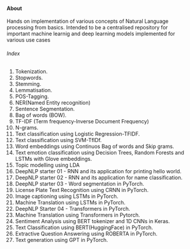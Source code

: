 #### About
Hands on implementation of various concepts of Natural Language processing from basics. Intended to be a centralised repository for important machine learnig and deep learning models implemented for various use cases

###### Index
1. Tokenization.
2. Stopwords.
3. Stemming.
4. Lemmatisation.
5. POS-Tagging.
6. NER(Named Entity recognition)
7. Sentence Segmentation.
8. Bag of words (BOW).
9. TF-IDF (Term frequency-Inverse Document Frequency)
10. N-grams.
11. Text classification using Logistic Regression-TFIDF.
12. Text classification using SVM-TfIDf.
13. Word embeddings using Continuos Bag of words and Skip grams.
14. Text emotion classification using Decision Trees, Random Forests and LSTMs with Glove embeddings.
15. Topic modelling using LDA
16. DeepNLP starter 01 - RNN and its application for printing hello world.
17. DeepNLP starter 02 - RNN and its application for name classification.
18. DeepNLP starter 03 - Word segmentation in PyTorch.
19. License Plate Text Recognition using CRNN in PyTorch.
20. Image captioning using LSTMs in PyTorch.
21. Machine Translation using LSTMs in PyTorch.
22. DeepNLP Starter 04 - Transformers in PyTorch.
23. Machine Translation using Transformers in Pytorch.
24. Sentiment Analysis using BERT tokenizer and 1D CNNs in Keras.
25. Text Classification using BERT(HuggingFace) in PyTorch.
26. Extractive Question Answering using ROBERTA in PyTorch.
27. Text generation using GPT in PyTorch.
